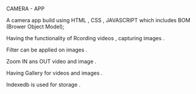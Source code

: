 CAMERA - APP

A camera app build using HTML , CSS , JAVASCRIPT  which includes BOM (Brower Object Model);

Having the functionality of Rcording videos , capturing images .

Filter can be applied on images . 

Zoom IN ans OUT video and image .

Having Gallery for videos and images .

Indexedb is used for storage .